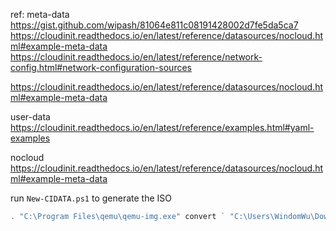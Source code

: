 ref:
meta-data
https://gist.github.com/wipash/81064e811c08191428002d7fe5da5ca7
https://cloudinit.readthedocs.io/en/latest/reference/datasources/nocloud.html#example-meta-data
https://cloudinit.readthedocs.io/en/latest/reference/network-config.html#network-configuration-sources

https://cloudinit.readthedocs.io/en/latest/reference/datasources/nocloud.html#example-meta-data

user-data
https://cloudinit.readthedocs.io/en/latest/reference/examples.html#yaml-examples

nocloud
https://cloudinit.readthedocs.io/en/latest/reference/datasources/nocloud.html#example-meta-data

run `New-CIDATA.ps1` to generate the ISO

```powershell
. "C:\Program Files\qemu\qemu-img.exe" convert ` "C:\Users\WindomWu\Downloads\vhd\debian-10-genericcloud-amd64.qcow2" -O vhdx -o subformat=dynamic ` "C:\Users\WindomWu\Downloads\vhd\debian-10-genericcloud-amd64.vhdx"
```